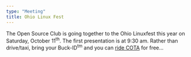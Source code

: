 ```yaml
---
type: "Meeting"
title: Ohio Linux Fest
---
```

The Open Source Club is going together to the Ohio Linuxfest this year on
Saturday, October 11<sup>th</sup>. The first presentation is at 9:30 am. Rather
than drive/taxi, bring your Buck-ID<sup>tm</sup> and you can [ride COTA](http://www.google.com/maps?ie=UTF8&f=d&z=15&ll=39.962418,-83.00055&spn=0.01018,0.013733&saddr=1813+N+High+St,+Columbus&daddr=400+N+High+St,+Columbus&date=10-11-2008&time=9:30+am&ttype=arr&dirflg=r) for free...
